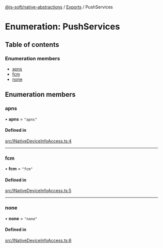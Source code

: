 [@js-soft/native-abstractions](../README.md) / [Exports](../modules.md) / PushServices

# Enumeration: PushServices

## Table of contents

### Enumeration members

- [apns](PushServices.md#apns)
- [fcm](PushServices.md#fcm)
- [none](PushServices.md#none)

## Enumeration members

### apns

• **apns** = `"apns"`

#### Defined in

[src/INativeDeviceInfoAccess.ts:4](https://github.com/js-soft/ts-native-access/blob/6589b22/packages/abstractions/src/INativeDeviceInfoAccess.ts#L4)

___

### fcm

• **fcm** = `"fcm"`

#### Defined in

[src/INativeDeviceInfoAccess.ts:5](https://github.com/js-soft/ts-native-access/blob/6589b22/packages/abstractions/src/INativeDeviceInfoAccess.ts#L5)

___

### none

• **none** = `"none"`

#### Defined in

[src/INativeDeviceInfoAccess.ts:6](https://github.com/js-soft/ts-native-access/blob/6589b22/packages/abstractions/src/INativeDeviceInfoAccess.ts#L6)
